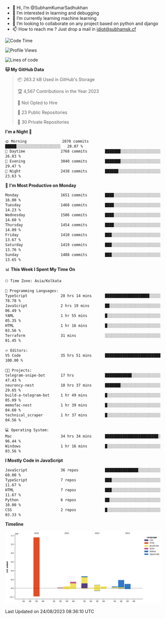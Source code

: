 - 👋 Hi, I’m @SubhamKumarSadhukhan
- 👀 I’m interested in learning and debugging
- 🌱 I’m currently learning machine learning
- 💞️ I’m looking to collaborate on any project based on python and django
- 📫 How to reach me ?
      Just drop a mail in idiot@subhamsk.cf

<!---
SubhamKumarSadhukhan/SubhamKumarSadhukhan is a ✨ special ✨ repository because its `README.md` (this file) appears on your GitHub profile.
You can click the Preview link to take a look at your changes.
--->


<!--START_SECTION:waka-->
![Code Time](http://img.shields.io/badge/Code%20Time-1%2C489%20hrs%205%20mins-blue)

![Profile Views](http://img.shields.io/badge/Profile%20Views-0-blue)

![Lines of code](https://img.shields.io/badge/From%20Hello%20World%20I%27ve%20Written-2.1%20million%20lines%20of%20code-blue)

**🐱 My GitHub Data** 

> 📦 263.2 kB Used in GitHub's Storage 
 > 
> 🏆 4,567 Contributions in the Year 2023
 > 
> 🚫 Not Opted to Hire
 > 
> 📜 23 Public Repositories 
 > 
> 🔑 30 Private Repositories 
 > 
**I'm a Night 🦉** 

```text
🌞 Morning                2070 commits        █████░░░░░░░░░░░░░░░░░░░░   20.07 % 
🌆 Daytime                2768 commits        ███████░░░░░░░░░░░░░░░░░░   26.83 % 
🌃 Evening                3040 commits        ███████░░░░░░░░░░░░░░░░░░   29.47 % 
🌙 Night                  2438 commits        ██████░░░░░░░░░░░░░░░░░░░   23.63 % 
```
📅 **I'm Most Productive on Monday** 

```text
Monday                   1651 commits        ████░░░░░░░░░░░░░░░░░░░░░   16.00 % 
Tuesday                  1468 commits        ████░░░░░░░░░░░░░░░░░░░░░   14.23 % 
Wednesday                1506 commits        ████░░░░░░░░░░░░░░░░░░░░░   14.60 % 
Thursday                 1454 commits        ████░░░░░░░░░░░░░░░░░░░░░   14.09 % 
Friday                   1410 commits        ███░░░░░░░░░░░░░░░░░░░░░░   13.67 % 
Saturday                 1419 commits        ███░░░░░░░░░░░░░░░░░░░░░░   13.76 % 
Sunday                   1408 commits        ███░░░░░░░░░░░░░░░░░░░░░░   13.65 % 
```


📊 **This Week I Spent My Time On** 

```text
🕑︎ Time Zone: Asia/Kolkata

💬 Programming Languages: 
TypeScript               28 hrs 14 mins      ████████████████████░░░░░   78.78 % 
JavaScript               2 hrs 19 mins       ██░░░░░░░░░░░░░░░░░░░░░░░   06.49 % 
YAML                     1 hr 55 mins        █░░░░░░░░░░░░░░░░░░░░░░░░   05.35 % 
HTML                     1 hr 16 mins        █░░░░░░░░░░░░░░░░░░░░░░░░   03.56 % 
Terraform                31 mins             ░░░░░░░░░░░░░░░░░░░░░░░░░   01.45 % 

🔥 Editors: 
VS Code                  35 hrs 51 mins      █████████████████████████   100.00 % 

🐱‍💻 Projects: 
telegram-snipe-bot       17 hrs              ████████████░░░░░░░░░░░░░   47.43 % 
neuroncy-nest            10 hrs 37 mins      ███████░░░░░░░░░░░░░░░░░░   29.65 % 
build-a-telegram-bot     1 hr 49 mins        █░░░░░░░░░░░░░░░░░░░░░░░░   05.09 % 
memofac-nest             1 hr 39 mins        █░░░░░░░░░░░░░░░░░░░░░░░░   04.60 % 
technical_scraper        1 hr 37 mins        █░░░░░░░░░░░░░░░░░░░░░░░░   04.56 % 

💻 Operating System: 
Mac                      34 hrs 34 mins      ████████████████████████░   96.44 % 
Windows                  1 hr 16 mins        █░░░░░░░░░░░░░░░░░░░░░░░░   03.56 % 
```

**I Mostly Code in JavaScript** 

```text
JavaScript               36 repos            ███████████████░░░░░░░░░░   60.00 % 
TypeScript               7 repos             ███░░░░░░░░░░░░░░░░░░░░░░   11.67 % 
HTML                     7 repos             ███░░░░░░░░░░░░░░░░░░░░░░   11.67 % 
Python                   6 repos             ██░░░░░░░░░░░░░░░░░░░░░░░   10.00 % 
CSS                      2 repos             █░░░░░░░░░░░░░░░░░░░░░░░░   03.33 % 
```



**Timeline**

![Lines of Code chart](https://raw.githubusercontent.com/SubhamKumarSadhukhan/SubhamKumarSadhukhan/main/assets/bar_graph.png)


 Last Updated on 24/08/2023 08:36:10 UTC
<!--END_SECTION:waka-->
